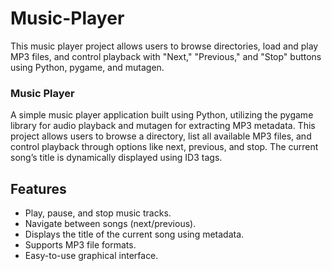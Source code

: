 # Music-Player
This music player project allows users to browse directories, load and play MP3 files, and control playback with "Next," "Previous," and "Stop" buttons using Python, pygame, and mutagen.

### Music Player

A simple music player application built using Python, utilizing the pygame library for audio playback and mutagen for extracting MP3 metadata. This project allows users to browse a directory, list all available MP3 files, and control playback through options like next, previous, and stop. The current song’s title is dynamically displayed using ID3 tags.

## Features

- Play, pause, and stop music tracks.
- Navigate between songs (next/previous).
- Displays the title of the current song using metadata.
- Supports MP3 file formats.
- Easy-to-use graphical interface.
